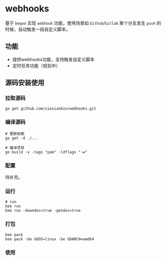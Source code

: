 # webhooks

基于 `begoo` 实现 `webhook` 功能，使用场景如 `Github`/`Gitlab` 某个分支发生 `push` 的时候，自动触发一段自定义脚本。

## 功能

- 提供webhooks功能，支持触发自定义脚本
- 定时任务功能（规划中）


## 源码安装使用


### 拉取源码

```
go get github.com/xiexianbin/webhooks.git
```


### 编译源码

```
# 更新依赖
go get -d ./...

# 编译项目
go build -v -tags "pam" -ldflags "-w"
```


### 配置

待补充。


### 运行

```
# run
bee run
bee run -downdoc=true -gendoc=true
```

### 打包

```
bee pack
bee pack -be GOOS=linux -be GOARCH=amd64
```

### 使用
